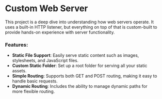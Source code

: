 # Custom Web Server

This project is a deep dive into understanding how web servers operate.
It uses a built-in HTTP listener, but everything on top of that is custom-built to provide hands-on experience with server functionality.

### Features:
- **Static File Support**: Easily serve static content such as images, stylesheets, and JavaScript files.
- **Custom Static Folder**: Set up a root folder for serving all your static assets.
- **Simple Routing**: Supports both GET and POST routing, making it easy to handle basic requests.
- **Dynamic Routing**: Includes the ability to manage dynamic paths for more flexible routing.
